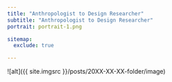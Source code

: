 ```yaml
---
title: "Anthropologist to Design Researcher"
subtitle: "Anthropologist to Design Researcher"
portrait: portrait-1.png

sitemap:
  exclude: true

---
```


![alt]({{ site.imgsrc }}/posts/20XX-XX-XX-folder/image)